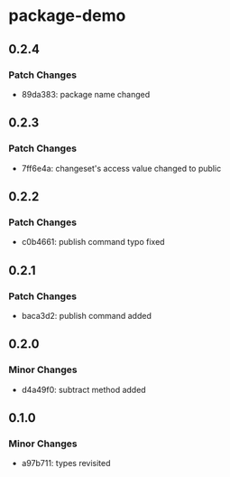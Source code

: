 # package-demo

## 0.2.4

### Patch Changes

- 89da383: package name changed

## 0.2.3

### Patch Changes

- 7ff6e4a: changeset's access value changed to public

## 0.2.2

### Patch Changes

- c0b4661: publish command typo fixed

## 0.2.1

### Patch Changes

- baca3d2: publish command added

## 0.2.0

### Minor Changes

- d4a49f0: subtract method added

## 0.1.0

### Minor Changes

- a97b711: types revisited

